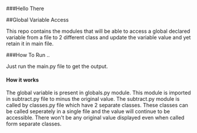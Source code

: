 ###Hello There

##Global Variable Access

This repo contains the modules that will be able to access a global declared variable from a file to 2 different class
and update the variable value and yet retain it in main file.

###How To Run ..

Just run the main.py file to get the output.

#### How it works

The global variable is present in globals.py module.
This module is imported in subtract.py file to minus the original value.
The subtract.py module is called by classes.py file which have 2 separate classes.
These classes can be called seperately in a single file and the value will continue to be accessible.
There won't be any original value displayed even when called form separate classes.
